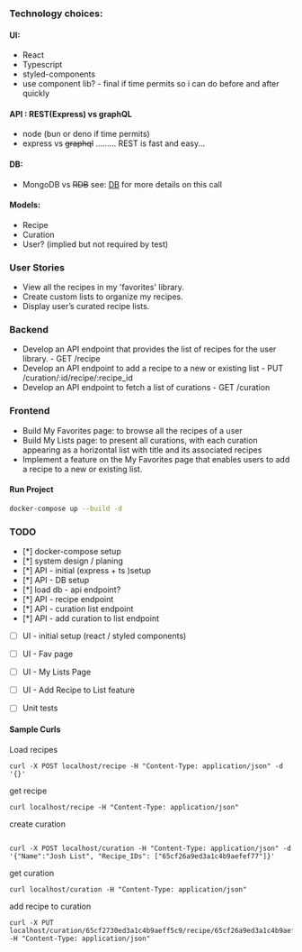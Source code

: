 ### Technology choices:
#### UI:
 - React
 - Typescript
 - styled-components
 - use component lib? - final if time permits so i can do before and after quickly
#### API : REST(Express) vs graphQL
 - node (bun or deno if time permits)
 - express vs ~~graphql~~ ......... REST is fast and easy...

#### DB:
- MongoDB vs ~~RDB~~ see: [DB](./DB.mb) for more details on this call
#### Models:
- Recipe
- Curation
- User?  (implied but not required by test)

### User Stories
- View all the recipes in my 'favorites' library.
- Create custom lists to organize my recipes.
- Display user’s curated recipe lists.
### Backend
- Develop an API endpoint that provides the list of recipes for the user library. - GET /recipe
- Develop an API endpoint to add a recipe to a new or existing list - PUT /curation/:id/recipe/:recipe_id
- Develop an API endpoint to fetch a list of curations - GET /curation

### Frontend
- Build My Favorites page: to browse all the recipes of a user
- Build My Lists page: to present all curations, with each curation appearing as a
horizontal list with title and its associated recipes
- Implement a feature on the My Favorites page that enables users to add a recipe to a
new or existing list.

#### Run Project
```zsh
docker-compose up --build -d
```

### TODO
- [*] docker-compose setup
- [*] system design / planing
- [*] API - initial (express + ts )setup
- [*] API - DB setup
- [*] load db -  api endpoint?
- [*] API - recipe endpoint
- [*] API - curation list endpoint
- [*] API - add curation to list endpoint
- [ ] UI - initial setup (react / styled components)
- [ ] UI - Fav page
- [ ] UI - My Lists Page
- [ ] UI - Add Recipe to List feature
- [ ] Unit tests


#### Sample Curls
Load recipes
```
curl -X POST localhost/recipe -H "Content-Type: application/json" -d '{}'
```
get recipe
```
curl localhost/recipe -H "Content-Type: application/json"
```

create curation
```

curl -X POST localhost/curation -H "Content-Type: application/json" -d '{"Name":"Josh List", "Recipe_IDs": ["65cf26a9ed3a1c4b9aefef77"]}'
```

get curation
```
curl localhost/curation -H "Content-Type: application/json"
```

add recipe to curation
```
curl -X PUT localhost/curation/65cf2730ed3a1c4b9aeff5c9/recipe/65cf26a9ed3a1c4b9aefef77 -H "Content-Type: application/json"
```